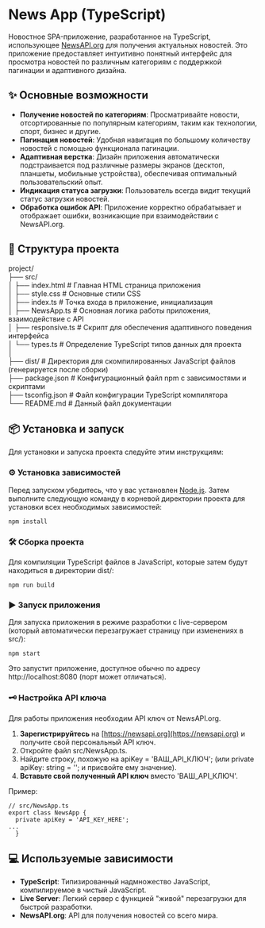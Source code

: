 # **News App (TypeScript)**

Новостное SPA-приложение, разработанное на TypeScript, использующее [NewsAPI.org](https://newsapi.org) для получения актуальных новостей. Это приложение предоставляет интуитивно понятный интерфейс для просмотра новостей по различным категориям с поддержкой пагинации и адаптивного дизайна.

## **✨ Основные возможности**

* **Получение новостей по категориям**: Просматривайте новости, отсортированные по популярным категориям, таким как технологии, спорт, бизнес и другие.  
* **Пагинация новостей**: Удобная навигация по большому количеству новостей с помощью функционала пагинации.  
* **Адаптивная верстка**: Дизайн приложения автоматически подстраивается под различные размеры экранов (десктоп, планшеты, мобильные устройства), обеспечивая оптимальный пользовательский опыт.  
* **Индикация статуса загрузки**: Пользователь всегда видит текущий статус загрузки новостей.  
* **Обработка ошибок API**: Приложение корректно обрабатывает и отображает ошибки, возникающие при взаимодействии с NewsAPI.org.

## **📂 Структура проекта**

project/  
├── src/  
│   ├── index.html     \# Главная HTML страница приложения  
│   ├── style.css      \# Основные стили CSS  
│   ├── index.ts       \# Точка входа в приложение, инициализация  
│   ├── NewsApp.ts     \# Основная логика работы приложения, взаимодействие с API  
│   ├── responsive.ts  \# Скрипт для обеспечения адаптивного поведения интерфейса  
│   └── types.ts       \# Определение TypeScript типов данных для проекта  
│  
├── dist/              \# Директория для скомпилированных JavaScript файлов (генерируется после сборки)  
├── package.json       \# Конфигурационный файл npm с зависимостями и скриптами  
├── tsconfig.json      \# Файл конфигурации TypeScript компилятора  
└── README.md          \# Данный файл документации

## **📦 Установка и запуск**

Для установки и запуска проекта следуйте этим инструкциям:

### **⚙️ Установка зависимостей**

Перед запуском убедитесь, что у вас установлен [Node.js](https://nodejs.org/). Затем выполните следующую команду в корневой директории проекта для установки всех необходимых зависимостей: 
``` 
npm install
```

### **🛠 Сборка проекта**

Для компиляции TypeScript файлов в JavaScript, которые затем будут находиться в директории dist/:  
```
npm run build
```

### **▶️ Запуск приложения**

Для запуска приложения в режиме разработки с live-сервером (который автоматически перезагружает страницу при изменениях в src/):  
```
npm start
```
Это запустит приложение, доступное обычно по адресу http://localhost:8080 (порт может отличаться).

### **🗝️ Настройка API ключа**

Для работы приложения необходим API ключ от NewsAPI.org.

1. **Зарегистрируйтесь** на [https://newsapi.org](https://newsapi.org) и получите свой персональный API ключ.  
2. Откройте файл src/NewsApp.ts.  
3. Найдите строку, похожую на apiKey \= 'ВАШ\_API\_КЛЮЧ'; (или private apiKey: string \= ''; и присвойте ему значение).  
4. **Вставьте свой полученный API ключ** вместо 'ВАШ\_API\_КЛЮЧ'.

Пример: 
``` 
// src/NewsApp.ts  
export class NewsApp {
  private apiKey = 'API_KEY_HERE';
...
  }

```


## **💻 Используемые зависимости**

* **TypeScript**: Типизированный надмножество JavaScript, компилируемое в чистый JavaScript.  
* **Live Server**: Легкий сервер с функцией "живой" перезагрузки для быстрой разработки.  
* **NewsAPI.org**: API для получения новостей со всего мира.
